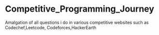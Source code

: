 # Competitive_Programming_Journey
Amalgation of all questions i do in various competitive websites such as Codechef,Leetcode, Codeforces,HackerEarth
